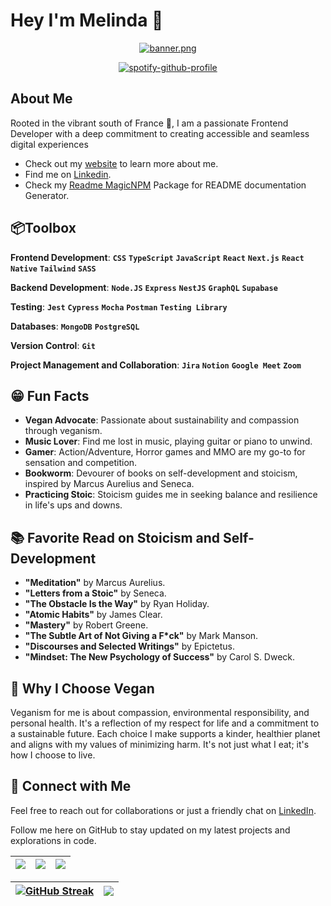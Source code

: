 # Hey I'm Melinda 👋
<div id="header" align="center">
  

[![banner.png](https://i.postimg.cc/vBK66j5z/banner.png)](https://postimg.cc/cgQJpF9g)

[![spotify-github-profile](https://spotify-github-profile.vercel.app/api/view?uid=melinda.trami&cover_image=true&theme=novatorem&show_offline=false&background_color=223042&interchange=false&bar_color=b6b6b6&bar_color_cover=false)](https://github.com/kittinan/spotify-github-profile)

</div>
 
## About Me
  
Rooted in the vibrant south of France 🥐, I am a passionate Frontend Developer with a deep commitment to creating accessible and seamless digital experiences
- Check out my [website](https://melindatrami.com) to learn more about me. 
- Find me on [Linkedin](https://www.linkedin.com/in/melindat/).
- Check my [Readme MagicNPM](https://www.npmjs.com/package/readme-magic) Package for README documentation Generator.
 
  
##  📦Toolbox
**Frontend Development**: **`CSS`**  **`TypeScript`** **`JavaScript`** **`React`** **`Next.js`** **`React Native`** **`Tailwind`** **`SASS`** 

**Backend Development**:  **`Node.JS`** **`Express`** **`NestJS`** **`GraphQL`** **`Supabase`**

**Testing**: **`Jest`** **`Cypress`** **`Mocha`** **`Postman`** **`Testing Library`** 

**Databases**: **`MongoDB`** **`PostgreSQL`** 

**Version Control**: **`Git`**

**Project Management and Collaboration**: **`Jira`** **`Notion`** **`Google Meet`** **`Zoom`**


## 😁 Fun Facts 
- **Vegan Advocate**: Passionate about sustainability and compassion through veganism.
- **Music Lover**: Find me lost in music, playing guitar or piano to unwind.
- **Gamer**: Action/Adventure, Horror games and MMO are my go-to for sensation and competition.
- **Bookworm**: Devourer of books on self-development and stoicism, inspired by Marcus Aurelius and Seneca.
- **Practicing Stoic**: Stoicism guides me in seeking balance and resilience in life's ups and downs.


## 📚 Favorite Read on Stoicism and Self-Development
- **"Meditation"** by Marcus Aurelius.
- **"Letters from a Stoic"** by Seneca.
- **"The Obstacle Is the Way"** by Ryan Holiday.
- **"Atomic Habits"** by James Clear.
- **"Mastery"** by Robert Greene.
- **"The Subtle Art of Not Giving a F*ck"** by Mark Manson.
- **"Discourses and Selected Writings"** by Epictetus.
- **"Mindset: The New Psychology of Success"** by Carol S. Dweck.

## 🌱 Why I Choose Vegan
Veganism for me is about compassion, environmental responsibility, and personal health. It's a reflection of my respect for life and a commitment to a sustainable future. Each choice I make supports a kinder, healthier planet and aligns with my values of minimizing harm.
It's not just what I eat; it's how I choose to live.

## 🤝 Connect with Me
Feel free to reach out for collaborations or just a friendly chat on [LinkedIn](https://www.linkedin.com/in/melindat/). 

Follow me here on GitHub to stay updated on my latest projects and explorations in code.

 | ![](http://github-profile-summary-cards.vercel.app/api/cards/stats?username=mel-TB&theme=tokyonight) | ![](http://github-profile-summary-cards.vercel.app/api/cards/repos-per-language?username=mel-TB&theme=tokyonight) | ![](http://github-profile-summary-cards.vercel.app/api/cards/most-commit-language?username=mel-TB&theme=tokyonight) |
| :-: | :-: | :-: |

| [![GitHub Streak](https://streak-stats.demolab.com?user=mel-TB&theme=tokyonight)](https://git.io/streak-stats) | ![](http://github-profile-summary-cards.vercel.app/api/cards/profile-details?username=mel-TB&theme=tokyonight) |
| :-: | :-: |






